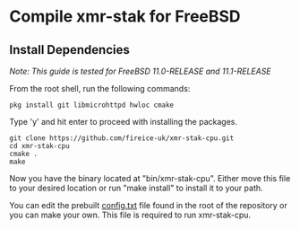 # Compile **xmr-stak** for FreeBSD

## Install Dependencies

*Note: This guide is tested for FreeBSD 11.0-RELEASE and 11.1-RELEASE*

From the root shell, run the following commands:

    pkg install git libmicrohttpd hwloc cmake 

Type 'y' and hit enter to proceed with installing the packages.

    git clone https://github.com/fireice-uk/xmr-stak-cpu.git
    cd xmr-stak-cpu
    cmake .
    make

Now you have the binary located at "bin/xmr-stak-cpu". Either move this file to your desired location or run "make install" to install it to your path.

You can edit the prebuilt [config.txt](config.txt) file found in the root of the repository or you can make your own. This file is required to run xmr-stak-cpu.
